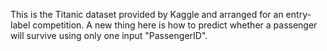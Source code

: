This is the Titanic dataset provided by Kaggle and arranged for an entry-label competition. A new thing here is how to predict whether a passenger will survive using only one input "PassengerID".
